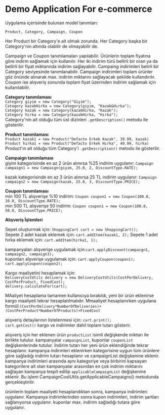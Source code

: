 # Demo Application For e-commerce

Uygulama içerisinde bulunan model tanımları:

`Product, Category, Campaign, Coupon` 

Her Product bir Category'e ait olmak zorunda.
Her Category başka bir Category'nin altında olabilir de olmayabilir de.

Campaign ve Coupon tanımlamaları yapılabilir. Ürünlerin toplam fiyatına göre indirm sağlamak için kullanılır.
Her iki indirim türü bellirli bir oran ya da bellirli bir fiyat miktarında indirim sağlayabilir.
Campaing indirimleri belirli bir Category seviyesinde tanımlanabilir. 
Campaign indirimleri toplam ürünler göz önünde alınarak max. indirim miktarını sağlayacak şekilde kullandırılır.
Coupon ise alışveriş sonunda toplam fiyat üzerinden indirim sağlamak için kullanılabilir.


**Category tanımlaması**  
`Category giyim = new Category("Giyim");`       
`Category kazakHirka = new Category(giyim, "Kazak&Hırka");`       
`Category kazak = new Category(kazakHirka, "Kazak");`       
`Category hirka = new Category(kazakHirka, "Hırka");`   
Category'nin ait olduğu tüm üst dizinleri `.getDescription()` metodu ile gösterilir.



**Product tanımlaması**  
`Product kazak1 = new Product("Defacto Erkek Kazak", 39.99, kazak)`       
`Product hirka1 = new Product("Defacto Erkek Hırka", 49.99, hirka)`       
Product'ın ait olduğu tüm Category'i `.getDescription()` metodu ile gösterilir.


**Campaign tanımlaması**  
giyim kategorisinde en az 2 ürün alınırsa %25 indirim uygulanır: `Campaign campaign1 = new Campaign(giyim, 25.0, 2, DiscountType.RATE);`

kazak kategorisinde en az 3 ürün alınırsa 25 TL indirim uygulanır: `Campaign campaign2 = new Campaign(kazak, 25.0, 3, DiscountType.PRICE);`

**Coupon tanımlaması**    
min 100 TL alışverişe %10 indirim: `Coupon coupon1 = new Coupon(100.0, 10.0, DiscountType.RATE);`  
min 500 TL alışverişe 50 indirim: `Coupon coupon1 = new Coupon(100.0, 50.0, DiscountType.PRICE);`


**Alışveriş İşlemleri**    

Sepet oluşturmak için: `ShoppingCart cart = new ShoppingCart();`   
Sepete 2 adet kazak eklemek için: `cart.addItem(kazak1, 2);`
Sepete 1 adet hırka eklemek için: `cart.addItem(hirka1, 1);`   

kampanyaları alışverişe uygulamak için:`cart.applyDiscount(campaign1, campaign2, campaign3);`   
kuponları alşverişe uygulamak için: `cart.applyCoupon(coupon1); cart.applyCoupon(coupon2);`   

Kargo maaliyetini hesaplamak için:  
`DeliveryCostUtils delivery = new DeliveryCostUtils(CostPerDelivery, CostPerProduct, FixedCost);`   
`delivery.calculateFor(cart);`  

MAaliyet hesaplama tamamen kullanıcıya bırakıldı, yeni bir ürün eklenirse kargo maaliyeti tekrar hesaplatılmalıdır. 
Mmaaliyet hesaplanırken uygulana formül:`(CostPerDelivery*NumberOfDeliveries)+(CostPerProduct*NumberOfProducts)+FixedCost`

alışveriş detaylarının listelenmesi için: `cart.print();`   
`cart.getCost()` kargo ve indirimler dahil toplam tutarı gösterir. 

alışveriş için her eklenen ürün `productList` isimli değişkende miktarı ile birlikte tutulur.
kampanyalar `campaignList`, kuponlar `couponList` değişkenlerinde tutulur.
İndirim tutarı her yeni ürün eklendiğinde tekrar hesaplanır. 
kampanya indirmleri eklenirken kategorisine uygun tüm ürünlere göre sağladığı indirim tutarı hesaplanır ve campaignList değişkenine eklenir.
kampanya indirimleri arasında aynı kategoriye veya birbirini kapsayan kategorilere ait olan kampanyalar arasından en çok indirim miktarını sağlayan kampanya tespit edilip `applicableCampaignList` değişkenine eklenir.
Bu işlem CampaignCostUtils.getApplicableCampaigns() metodunda gerçekleştirilir.

ürünlerin toplam maaliyeti hesaplandıktan sonra, kampanya indirimleri uygulanır. 
Kampanya indirimlerinden sonra kupon indirimleri, indirim şartları sağlanıyorsa uygulanır.
kuponlar max. indirim sağladığı tutara göre uygulanır.


